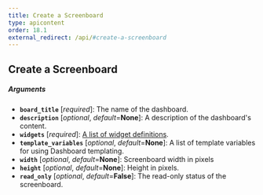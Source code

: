 ```yaml
---
title: Create a Screenboard
type: apicontent
order: 18.1
external_redirect: /api/#create-a-screenboard
---
```


## Create a Screenboard

##### Arguments

*   **`board_title`** [*required*]:
    The name of the dashboard.
*   **`description`** [*optional*, *default*=**None**]:
    A description of the dashboard's content.
*   **`widgets`** [*required*]:
    [A list of widget definitions](/graphing/dashboards/widgets/).
*   **`template_variables`** [*optional*, *default*=**None**]:
    A list of template variables for using Dashboard templating.
*   **`width`** [*optional*, *default*=**None**]:
    Screenboard width in pixels
*   **`height`** [*optional*, *default*=**None**]:
    Height in pixels.
*   **`read_only`** [*optional*, *default*=**False**]:
    The read-only status of the screenboard.
